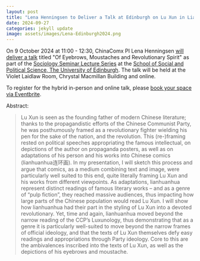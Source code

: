 ```yaml
---
layout: post
title: "Lena Henningsen to Deliver a Talk at Edinburgh on Lu Xun in Lianhuanhua on 9 October"
date: 2024-09-27
categories: jekyll update
image: assets/images/Lena-Edinburgh2024.png
---
```


On 9 October 2024 at 11:00 - 12:30, ChinaComx PI Lena Henningsen [will deliver a talk](https://www.sps.ed.ac.uk/news-events/event/eyebrows-moustaches-and-revolutionary-spirit) titled "Of Eyebrows, Moustaches and Revolutionary Spirit" as part of the [Sociology Seminar Lecture Series](https://www.sps.ed.ac.uk/news-events/events/event-categories/seminar-series) at the [School of Social and Political Science, The University of Edinburgh](https://www.sps.ed.ac.uk/). The talk will be held at the Violet Laidlaw Room, Chrystal Macmillan Building and online.

To register for the hybrid in-person and online talk, please [book your space via Eventbrite](https://www.eventbrite.co.uk/e/of-eyebrows-moustaches-and-revolutionary-spirit-tickets-1003712520167).

Abstract:

> Lu Xun is seen as the founding father of modern Chinese literature; thanks to the propagandistic efforts of the Chinese Communist Party, he was posthumously framed as a revolutionary fighter wielding his pen for the sake of the nation, and the revolution. This (re-)framing rested on political speeches appropriating the famous intellectual, on depictions of the author on propaganda posters, as well as on adaptations of his person and his works into Chinese comics (lianhuanhua连环画). In my presentation, I will sketch this process and argue that comics, as a medium combining text and image, were particularly well suited to this end, quite literally framing Lu Xun and his works from different viewpoints. As adaptations, lianhuanhua represent distinct readings of famous literary works – and as a genre of “pulp fiction”, they reached massive audiences, thus impacting how large parts of the Chinese population would read Lu Xun. I will show how lianhuanhua had their part in the styling of Lu Xun into a devoted revolutionary. Yet, time and again, lianhuanhua moved beyond the narrow reading of the CCP’s Luxunology, thus demonstrating that as a genre it is particularly well-suited to move beyond the narrow frames of official ideology, and that the texts of Lu Xun themselves defy easy readings and appropriations through Party ideology. Core to this are the ambivalences inscribed into the texts of Lu Xun, as well as the depictions of his eyebrows and moustache.
